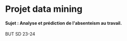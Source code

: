 # Projet data mining  
#### Sujet : Analyse et prédiction de l'absenteism au travail.
 BUT SD 23-24

